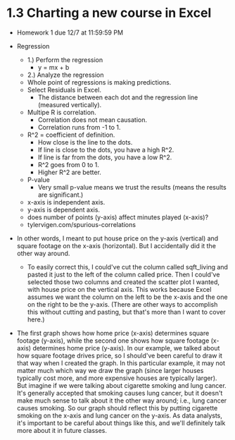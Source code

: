 # 1.3 Charting a new course in Excel

* Homework 1 due 12/7 at 11:59:59 PM
* Regression
  * 1.) Perform the regression
    * y = mx + b
  * 2.) Analyze the regression
  * Whole point of regressions is making predictions.
  * Select Residuals in Excel.
    * The distance between each dot and the regression line (measured vertically).
  * Multipe R is correlation.
    * Correlation does not mean causation.
    * Correlation runs from -1 to 1.
  * R^2 = coefficient of definition.
    * How close is the line to the dots.
    * If line is close to the dots, you have a high R^2.
    * If line is far from the dots, you have a low R^2.
    * R^2 goes from 0 to 1.
    * Higher R^2 are better.
  * P-value
    * Very small p-value means we trust the results (means the results are significant.)
  * x-axis  is independent axis.
  * y-axis is dependent axis.
  * does number of points (y-axis) affect minutes played (x-axis)?
  * tylervigen.com/spurious-correlations

* In other words, I meant to put house price on the y-axis (vertical) and square footage on the x-axis (horizontal). But I accidentally did it the other way around.
  * To easily correct this, I could've cut the column called sqft_living and pasted it just to the left of the column called price. Then I could've selected those two columns and created the scatter plot I wanted, with house price on the vertical axis. This works because Excel assumes we want the column on the left to be the x-axis and the one on the right to be the y-axis. (There are other ways to accomplish this without cutting and pasting, but that's more than I want to cover here.)

* The first graph shows how home price (x-axis) determines square footage (y-axis), while the second one shows how square footage (x-axis) determines home price (y-axis).
In our example, we talked about how square footage drives price, so I should've been careful to draw it that way when I created the graph.
In this particular example, it may not matter much which way we draw the graph (since larger houses typically cost more, and more expensive houses are typically larger). But imagine if we were talking about cigarette smoking and lung cancer. It's generally accepted that smoking causes lung cancer, but it doesn't make much sense to talk about it the other way around; i.e., lung cancer causes smoking. So our graph should reflect this by putting cigarette smoking on the x-axis and lung cancer on the y-axis.
As data analysts, it's important to be careful about things like this, and we'll definitely talk more about it in future classes.